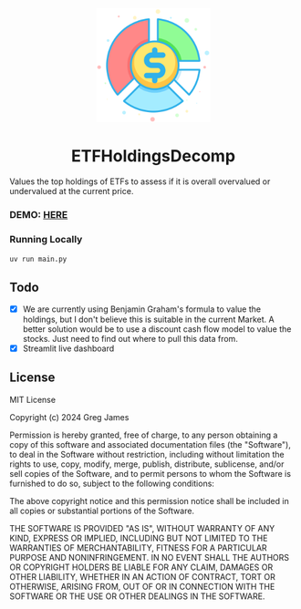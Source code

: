 <div align="center">
<img src="logo.svg" alt="drawing" width="200"/>

# ETFHoldingsDecomp
</div>
Values the top holdings of ETFs to assess if it is overall overvalued or undervalued at the current price. 

### DEMO: [HERE](https://etfholdingsdecomp.streamlit.app/)
### Running Locally
```shell
uv run main.py
```
## Todo
- [x] We are currently using Benjamin Graham's formula to value the holdings, but I don't believe this is suitable in the current Market. A better solution would be to use a discount cash flow model to value the stocks. Just need to find out where to pull this data from.
- [x] Streamlit live dashboard

## License

MIT License

Copyright (c) 2024 Greg James

Permission is hereby granted, free of charge, to any person obtaining a copy
of this software and associated documentation files (the "Software"), to deal
in the Software without restriction, including without limitation the rights
to use, copy, modify, merge, publish, distribute, sublicense, and/or sell
copies of the Software, and to permit persons to whom the Software is
furnished to do so, subject to the following conditions:

The above copyright notice and this permission notice shall be included in all
copies or substantial portions of the Software.

THE SOFTWARE IS PROVIDED "AS IS", WITHOUT WARRANTY OF ANY KIND, EXPRESS OR
IMPLIED, INCLUDING BUT NOT LIMITED TO THE WARRANTIES OF MERCHANTABILITY,
FITNESS FOR A PARTICULAR PURPOSE AND NONINFRINGEMENT. IN NO EVENT SHALL THE
AUTHORS OR COPYRIGHT HOLDERS BE LIABLE FOR ANY CLAIM, DAMAGES OR OTHER
LIABILITY, WHETHER IN AN ACTION OF CONTRACT, TORT OR OTHERWISE, ARISING FROM,
OUT OF OR IN CONNECTION WITH THE SOFTWARE OR THE USE OR OTHER DEALINGS IN THE
SOFTWARE.
